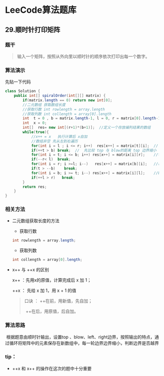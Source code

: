 # LeeCode算法题库

## 29.顺时针打印矩阵

### 题干


> 输入一个矩阵，按照从外向里以顺时针的顺序依次打印出每一个数字。

### 算法演示


先贴一下代码

```java
class Solution {
    public int[] spiralOrder(int[][] matrix) {
        if(matrix.length == 0) return new int[0];
        //二元数组 获取数组长度
        //获取行数 int rowlength = array.length
        //获取列数 int collength = array[0].length
        int  t = 0 , b = matrix.length-1, l = 0, r = matrix[0].length-1; 
        int  x = 0;
        int[]  res= new int[(r+1)*(b+1)];  //定义一个存放编列结果的数组
        while(true){
            //x++ = x   执行计算后 x自加
            //数组非空 先从左到右遍历
            for(int i = l ; i <= r; i++)  res[x++] = matrix[t][i];  // left to right
            if(++t > b) break;  //  先比较 top 与 blow的距离 top 边界缩小         
            for(int i = t; i <= b; i++) res[x++] = matrix[i][r];    //top to blow   
            if(--r< l)  break;
            for(int i = r; i >=l; i--)   res[x++] = matrix[b][i];   //right to left
            if(t > --b)    break;
            for(int i = b; i >= t; i--) res[x++] = matrix[i][l];    //blow to top
            if(++l > r)   break;
        }
        return res;
    }
}
```

### 相关方法

- 二元数组获取长度的方法

  - 获取行数	

  ```java
  int rowlength = array.length;
  ```

  - 获取列数

  ```java
  int collength = array[0].length;
  ```

- x++ 与 ++x 的区别

  x++ ：先用x的原值，计算完成后 x 加 1；

  ++x ： 先给 x 加 1，用 x + 1 的值

  >  口诀 ： ++在前，用新值，先自加；
  >
  > ​		 	 ++在后，用原值，后自加。

### 算法思路

​	根据题意由顺时针输出，设置top 、blow、left、right边界，按照输出的特点，通过循环将矩阵中的元素保存在新数组中，每一轮边界边界缩小，判断边界是否越界

### tip：

- ++x 和 x++ 的操作在这次的题中十分重要